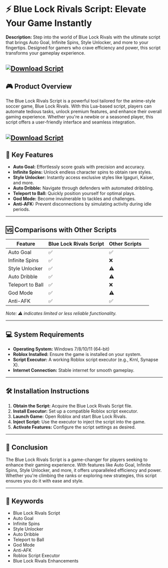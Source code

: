 # ⚡ Blue Lock Rivals Script: Elevate Your Game Instantly

**Description:**
Step into the world of Blue Lock Rivals with the ultimate script that brings Auto Goal, Infinite Spins, Style Unlocker, and more to your fingertips. Designed for gamers who crave efficiency and power, this script transforms your gameplay experience.

[![Download Script](https://img.shields.io/badge/Download-Script-blueviolet)](https://roblotools.github.io/scripts/blue-lock-rivals/)
---

## 🎮 Product Overview

The Blue Lock Rivals Script is a powerful tool tailored for the anime-style soccer game, Blue Lock Rivals. With this Lua-based script, players can automate tedious tasks, unlock premium features, and enhance their overall gaming experience. Whether you're a newbie or a seasoned player, this script offers a user-friendly interface and seamless integration.

[![Download Script](https://i.ytimg.com/vi/nVQv2Mio54U/maxresdefault.jpg)](https://roblotools.github.io/scripts/blue-lock-rivals/)
---

## 🚀 Key Features

* **Auto Goal:** Effortlessly score goals with precision and accuracy.
* **Infinite Spins:** Unlock endless character spins to obtain rare styles.
* **Style Unlocker:** Instantly access exclusive styles like Igaguri, Kaiser, and more.
* **Auto Dribble:** Navigate through defenders with automated dribbling.
* **Teleport to Ball:** Quickly position yourself for optimal plays.
* **God Mode:** Become invulnerable to tackles and challenges.
* **Anti-AFK:** Prevent disconnections by simulating activity during idle periods.

---

## 🆚 Comparisons with Other Scripts

| Feature          | Blue Lock Rivals Script | Other Scripts |                                            |
| ---------------- | ----------------------- | ------------- | ------------------------------------------ |
| Auto Goal        | ✅                       | ✅             |                                            |
| Infinite Spins   | ✅                       | ❌             |                                            |
| Style Unlocker   | ✅                       | ⚠️            |                                            |
| Auto Dribble     | ✅                       | ⚠️            |                                            |
| Teleport to Ball | ✅                       | ❌             |                                            |
| God Mode         | ✅                       | ⚠️            |                                            |
| Anti-AFK         | ✅                       | ✅             |  |

*Note: ⚠️ indicates limited or less reliable functionality.*

---

## 💻 System Requirements

* **Operating System:** Windows 7/8/10/11 (64-bit)
* **Roblox Installed:** Ensure the game is installed on your system.
* **Script Executor:** A working Roblox script executor (e.g., Krnl, Synapse X).
* **Internet Connection:** Stable internet for smooth gameplay.

---

## 🛠️ Installation Instructions

1. **Obtain the Script:** Acquire the Blue Lock Rivals Script file.
2. **Install Executor:** Set up a compatible Roblox script executor.
3. **Launch Game:** Open Roblox and start Blue Lock Rivals.
4. **Inject Script:** Use the executor to inject the script into the game.
5. **Activate Features:** Configure the script settings as desired.

---

## 🧠 Conclusion

The Blue Lock Rivals Script is a game-changer for players seeking to enhance their gaming experience. With features like Auto Goal, Infinite Spins, Style Unlocker, and more, it offers unparalleled efficiency and power. Whether you're climbing the ranks or exploring new strategies, this script ensures you do it with ease and style.

---

## 🔑 Keywords

* Blue Lock Rivals Script
* Auto Goal
* Infinite Spins
* Style Unlocker
* Auto Dribble
* Teleport to Ball
* God Mode
* Anti-AFK
* Roblox Script Executor
* Blue Lock Rivals Enhancements
